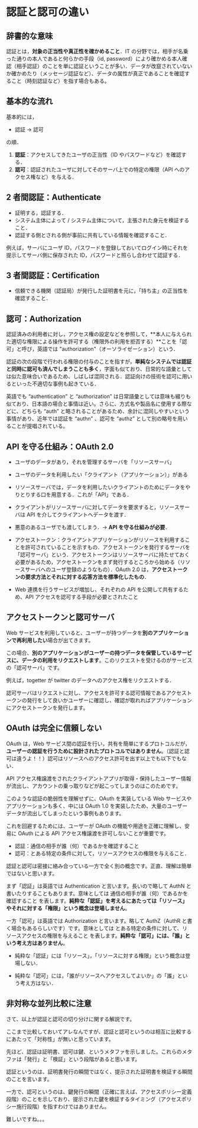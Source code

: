 # 認証と認可の違い

## 辞書的な意味

認証とは，**対象の正当性や真正性を確かめること**．IT の分野では，相手が名乗った通りの本人であると何らかの手段（id, password）により確かめる本人確認（相手認証）のことを単に認証ということが多い．データが改竄されていないか確かめたり（メッセージ認証など）、データの属性が真正であることを確認すること（時刻認証など）を指す場合もある。

## 基本的な流れ

基本的には，

- 認証 -> 認可

の順．

1. **認証**：アクセスしてきたユーザの正当性（ID やパスワードなど）を確認する．
2. **認可**：認証されたユーザに対してそのサーバ上での特定の権限（API へのアクセス権など）を与える．

## 2 者間認証：Authenticate

- 証明する，認証する．
- システム主体によって / システム主体について，主張された身元を検証すること．
- 認証する側とされる側が事前に共有している情報を確認すること．

例えば，サーバにユーザ ID，パスワードを登録しておいてログイン時にそれを提示してサーバ側に保存された ID，パスワードと照らし合わせて認証する．

## 3 者間認証：Certification

- 信頼できる機関（認証局）が発行した証明書を元に，「持ち主」の正当性を確認すること．

## 認可：Authorization

認証済みの利用者に対し，アクセス権の設定などを参照して，**本人に与えられた適切な権限による操作を許可する（権限外の利用を拒否する）**ことを「認可」と呼び，英語では "authorization"（オーソライゼーション）という．

認証の次の段階で行われる権限の付与のことを指すが，**単純なシステムでは認証と同時に認可も済んでしまうことも多く**，字面も似ており、日常的な語彙としては似た意味合いであるため、しばしば混同される．認証向けの技術を認可に用いるといった不適切な事例も起きている．

英語でも “authentication” と “authorization” は日常語彙としては意味も綴りも似ており、日本語の場合と事情は近い。さらに、方式名や製品名に使用する際などに、どちらも “auth” と略されることがあるため、余計に混同しやすいという事情があり、近年では認証を “authn” 、認可を “authz” として別の略号を用いることが提唱されている。

## API を守る仕組み：OAuth 2.0

- ユーザのデータがあり，それを管理するサーバを「リソースサーバ」
- ユーザのデータを利用したい「クライアント（アプリケーション）」がある
- リソースサーバでは，データを利用したいクライアントのためにデータをやりとりする口を用意する．これが「API」である．
- クライアントがリソースサーバに対してデータを要求すると，リソースサーバは API を介してクライアントへデータを渡す．
- 悪意のあるユーザでも渡してしまう．-> **API を守る仕組みが必要**．

- アクセストークン：クライアントアプリケーションがリソースを利用することを許可されていることを示すもの．アクセストークンを発行するサーバを「認可サーバ」という．アクセストークンはリソースサーバに持たせておく必要があるため，アクセストークンをまず発行するところから始める（リソースサーバへのユーザ登録のようなもの）．OAuth 2.0 は，**アクセストークンの要求方法とそれに対する応答方法を標準化したもの**．

- Web 連携を行うサービスが増加し、それぞれの API を公開して共有するため、API アクセスを認可する手段が必要とされたこと

## アクセストークンと認可サーバ

Web サービスを利用していると、ユーザーが持つデータを**別のアプリケーションで再利用したい**場合が出てきます。

この場合、**別のアプリケーションがユーザーの持つデータを保管しているサービスに、データの利用をリクエストします**。このリクエストを受けるのがサービスの「認可サーバ」です。

例えば，togetter が twitter のデータへのアクセス権をリクエストする．

認可サーバはリクエストに対し、アクセスを許可する認可情報であるアクセストークンの発行をして良いかユーザーに確認し、確認が取れればアプリケーションにアクセストークンを発行します。

## OAuth は完全に信頼しない

OAuth は，Web サービス間の認証を行い，共有を簡単にするプロトコルだが，**ユーザーの認証を行うために設計されたプロトコルではありません**。（認証と認可は違うよ！！）認可はリソースへのアクセス許可を出す以上でも以下でもない．

API アクセス権譲渡をされたクライアントアプリが取得・保持したユーザー情報が流出し、アカウントの乗っ取りなどが起こってしまうのはこのためです。

このような認証の脆弱性を理解せずに、OAuth を実装している Web サービスやアプリケーションも多く、中には OAuth 1.0 を実装したため、大量のユーザーデータが流出してしまったという事例もあります。

これを回避するためには、ユーザーが OAuth の機能や用途を正確に理解し、安易に OAuth による API アクセス権譲渡を許可しないことが重要です。

- 認証：通信の相手が誰（何）であるかを確認すること
- 認可：とある特定の条件に対して，リソースアクセスの権限を与えること．

認証と認可は密接に絡み合っている一方で全く別の概念です。正直、理解は簡単ではないと思います。

まず「認証」は英語では Authentication と言います。長いので略して AuthN と書いたりすることもあります。意味としては 通信の相手が誰（何）であるかを確認すること を表します。**純粋な「認証」を考えるにあたっては「リソース」やそれに対する「権限」という概念は登場しません**。

一方「認可」は英語では Authorization と言います。略して AuthZ（AuthR と書く場合もあるらしいです）です。意味としては とある特定の条件に対して、リソースアクセスの権限を与えること を表します。**純粋な「認可」には、「誰」という考え方はありません**。

- 純粋な「認証」には「リソース」，「リソースに対する権限」という概念は登場しない．

- 純粋な「認可」には，「誰がリソースへアクセスしてよいか」の「誰」という考え方はない．

## 非対称な並列比較に注意

さて、以上が認証と認可の切り分けに関する解説です。

ここまで比較しておいてアレなんですが、認証と認可というのは相互に比較するにあたって「対称性」が無いと思っています。

先ほど、認証は証明書、認可は鍵、というメタファを示しました。これらのメタファは「発行」と「検証」という段階があると思います。

認証というのは、証明書発行の瞬間ではなく、提示された証明書を検証する瞬間のことを言います。

一方で、認可というのは、鍵発行の瞬間（正確に言えば、アクセスポリシー定義段階）のことを示しており、提示された鍵を検証するタイミング（アクセスポリシー施行段階）を指すわけではありません。

難しいですね。。。